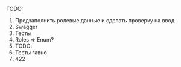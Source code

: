 TODO: 
1. Предзаполнить ролевые данные и сделать проверку на ввод
2. Swagger
3. Тесты
4. Roles => Enum?
5. TODO:
6. Тесты гавно
7. 422